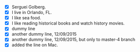  - [X] Serguei Golberg.
 - [X] I live in Orlando, FL.
 - [X] I like sea food.
 - [X] I like reading historical books and watch history movies.
 - [X] dummy line
 - [X] another dummy line, 12/09/2015
 - [X] another dummy line, 12/09/2015, but only to master-4 branch
 - [X] added the line on Mac.
